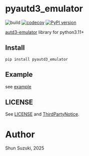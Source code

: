 # pyautd3_emulator

![build](https://github.com/shinolab/pyautd3_emulator/workflows/build/badge.svg)
[![codecov](https://codecov.io/gh/shinolab/pyautd3_emulator/graph/badge.svg?precision=2)](https://codecov.io/gh/shinolab/pyautd3_emulator)
[![PyPI version](https://img.shields.io/pypi/v/pyautd3_emulator)](https://pypi.org/project/pyautd3_emulator/)

[autd3-emulator](https://github.com/shinolab/autd3-emulator) library for python3.11+

## Install

```
pip install pyautd3_emulator
```

## Example

see [example](./example)

## LICENSE

See [LICENSE](./LICENSE) and [ThirdPartyNotice](./ThirdPartyNotice.txt).

# Author

Shun Suzuki, 2025
